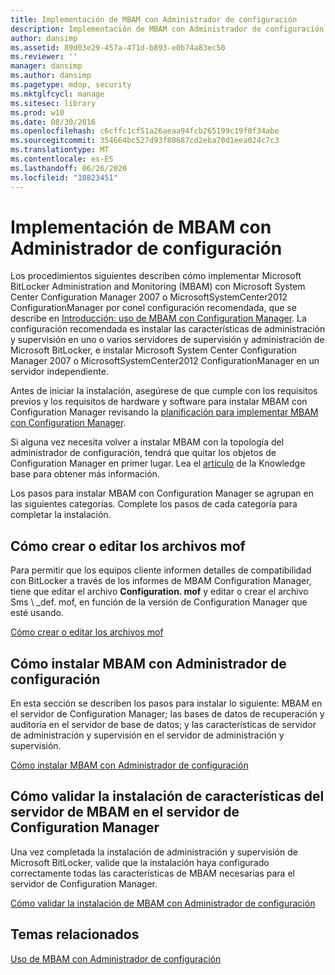 ```yaml
---
title: Implementación de MBAM con Administrador de configuración
description: Implementación de MBAM con Administrador de configuración
author: dansimp
ms.assetid: 89d03e29-457a-471d-b893-e0b74a83ec50
ms.reviewer: ''
manager: dansimp
ms.author: dansimp
ms.pagetype: mdop, security
ms.mktglfcycl: manage
ms.sitesec: library
ms.prod: w10
ms.date: 08/30/2016
ms.openlocfilehash: c6cffc1cf51a26aeaa94fcb265199c19f0f34abe
ms.sourcegitcommit: 354664bc527d93f80687cd2eba70d1eea024c7c3
ms.translationtype: MT
ms.contentlocale: es-ES
ms.lasthandoff: 06/26/2020
ms.locfileid: "10823451"
---
```

# Implementación de MBAM con Administrador de configuración


Los procedimientos siguientes describen cómo implementar Microsoft BitLocker Administration and Monitoring (MBAM) con Microsoft System Center Configuration Manager 2007 o MicrosoftSystemCenter2012 ConfigurationManager por conel configuración recomendada, que se describe en [Introducción: uso de MBAM con Configuration Manager](getting-started---using-mbam-with-configuration-manager.md). La configuración recomendada es instalar las características de administración y supervisión en uno o varios servidores de supervisión y administración de Microsoft BitLocker, e instalar Microsoft System Center Configuration Manager 2007 o MicrosoftSystemCenter2012 ConfigurationManager en un servidor independiente.

Antes de iniciar la instalación, asegúrese de que cumple con los requisitos previos y los requisitos de hardware y software para instalar MBAM con Configuration Manager revisando la [planificación para implementar MBAM con Configuration Manager](planning-to-deploy-mbam-with-configuration-manager-2.md).

Si alguna vez necesita volver a instalar MBAM con la topología del administrador de configuración, tendrá que quitar los objetos de Configuration Manager en primer lugar. Lea el [artículo](https://go.microsoft.com/fwlink/?LinkId=286306) de la Knowledge base para obtener más información.

Los pasos para instalar MBAM con Configuration Manager se agrupan en las siguientes categorías. Complete los pasos de cada categoría para completar la instalación.

## Cómo crear o editar los archivos mof


Para permitir que los equipos cliente informen detalles de compatibilidad con BitLocker a través de los informes de MBAM Configuration Manager, tiene que editar el archivo **Configuration. mof** y editar o crear el archivo Sms \ _def. mof, en función de la versión de Configuration Manager que esté usando.

[Cómo crear o editar los archivos mof](how-to-create-or-edit-the-mof-files.md)

## Cómo instalar MBAM con Administrador de configuración


En esta sección se describen los pasos para instalar lo siguiente: MBAM en el servidor de Configuration Manager; las bases de datos de recuperación y auditoría en el servidor de base de datos; y las características de servidor de administración y supervisión en el servidor de administración y supervisión.

[Cómo instalar MBAM con Administrador de configuración](how-to-install-mbam-with-configuration-manager.md)

## Cómo validar la instalación de características del servidor de MBAM en el servidor de Configuration Manager


Una vez completada la instalación de administración y supervisión de Microsoft BitLocker, valide que la instalación haya configurado correctamente todas las características de MBAM necesarias para el servidor de Configuration Manager.

[Cómo validar la instalación de MBAM con Administrador de configuración](how-to-validate-the-mbam-installation-with-configuration-manager.md)

## Temas relacionados


[Uso de MBAM con Administrador de configuración](using-mbam-with-configuration-manager.md)

 

 





